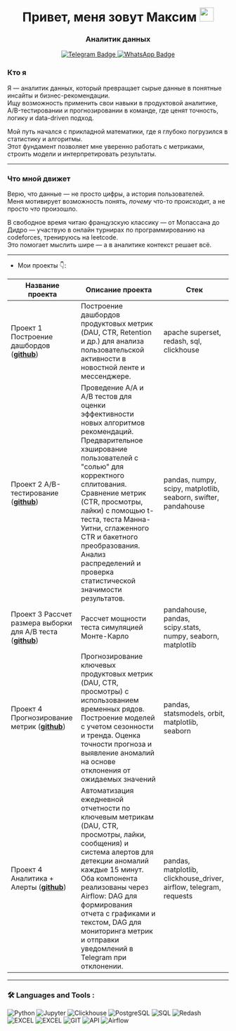 <h1 align="center">Привет, меня зовут Максим</a> 
<img src="https://github.com/blackcater/blackcater/raw/main/images/Hi.gif" height="32"/></h1>
<h3 align="center">Аналитик данных</h3>

<div id="badges" align="center">
  <a href="https://t.me/xinaken">
  <img src="https://img.shields.io/badge/Telegram-blue?logo=telegram&logoColor=white&style=for-the-badge" alt="Telegram Badge"/>
  </a>
  <a href="https://wa.me/79779531274">
  <img src="https://img.shields.io/badge/-WHATSAPP-28D146?style=for-the-badge&logo=whatsapp&logoColor=FFFFFF" alt="WhatsApp Badge"/>
  </a>
</div>

### Кто я

Я — аналитик данных, который превращает сырые данные в понятные инсайты и бизнес-рекомендации.  
Ищу возможность применить свои навыки в продуктовой аналитике, A/B-тестировании и прогнозировании в команде, где ценят точность, логику и data-driven подход.

Мой путь начался с прикладной математики, где я глубоко погрузился в статистику и алгоритмы.  
Этот фундамент позволяет мне уверенно работать с метриками, строить модели и интерпретировать результаты.

---

### Что мной движет

Верю, что данные — не просто цифры, а история пользователей.  
Меня мотивирует возможность понять, *почему* что-то происходит, а не просто *что* произошло.

В свободное время читаю французскую классику — от Мопассана до Дидро — участвую в онлайн турнирах по программированию на codeforces, тренируюсь на leetcode.  
Это помогает мыслить шире — а в аналитике контекст решает всё.

---
* Мои проекты 👇: 

|Название проекта| Описание проекта| Стек|
|----------------|-----------------|-----|
|Проект 1  Построение дашбордов  (__[github](https://github.com/max1mka78/superset-dashboard)__)|Построение дашбордов продуктовых метрик (DAU, CTR, Retention и др.) для анализа пользовательской активности в новостной ленте и мессенджере.|apache superset, redash, sql, clickhouse|
|Проект 2 A/B-тестирование (__[github](https://github.com/max1mka78/A-B)__)|Проведение A/A и A/B тестов для оценки эффективности новых алгоритмов рекомендаций. Предварительное хэширование пользователей с "солью" для корректного сплитования. Сравнение метрик (CTR, просмотры, лайки) с помощью t-теста, теста Манна-Уитни, сглаженного CTR и бакетного преобразования. Анализ распределений и проверка статистической значимости результатов.|pandas, numpy, scipy, matplotlib, seaborn, swifter, pandahouse|
|Проект 3 Рассчет размера выборки для A/B теста  (__[github](https://github.com/max1mka78/sample-size-MDE)__)|Рассчет мощности теста симуляцией Монте-Карло|pandahouse, pandas, scipy.stats, numpy, seaborn, matplotlib|
|Проект 4 Прогнозирование метрик  (__[github](https://github.com/max1mka78/Forecasting-metrics)__)|Прогнозирование ключевых продуктовых метрик (DAU, CTR, просмотры) с использованием временных рядов. Построение моделей с учетом сезонности и тренда. Оценка точности прогноза и выявление аномалий на основе отклонения от ожидаемых значений|pandas, statsmodels, orbit, matplotlib, seaborn|
|Проект 4 Аналитика + Алерты (__[github](https://github.com/max1mka78/ETL-pipeline)__)|Автоматизация ежедневной отчетности по ключевым метрикам (DAU, CTR, просмотры, лайки, сообщения) и система алертов для детекции аномалий каждые 15 минут. Оба компонента реализованы через Airflow: DAG для формирования отчета с графиками и текстом, DAG для мониторинга метрик и отправки уведомлений в Telegram при отклонении. |pandas, matplotlib, clickhouse_driver, airflow, telegram, requests|



<hr>

###  🛠️ Languages and Tools :  



![Python](https://img.shields.io/badge/-Python-FFF?style=for-the-badge&logo=python)
![Jupyter](https://img.shields.io/badge/-Jupyter_Notebook-FFF?style=for-the-badge&logo=Jupyter)
![Clickhouse](https://img.shields.io/badge/-Clickhouse-FFF?style=for-the-badge&logo=Clickhouse)
![PostgreSQL](https://img.shields.io/badge/-PostgreSQL-FFF?style=for-the-badge&logo=PostgreSQL)
![SQL](https://img.shields.io/badge/-SQL-00A4EF?style=for-the-badge&logo=SQL)
![Redash](https://img.shields.io/badge/-Redash-E44D26?style=for-the-badge&logo=Redash)
![EXCEL](https://img.shields.io/badge/-EXCEL-FF?style=for-the-badge&logo=EXCEL)
![EXCEL](https://img.shields.io/badge/-Google_Sheets-FFF?style=for-the-badge&logo=GoogleSheets)
![GIT](https://img.shields.io/badge/-GIT-FFF?style=for-the-badge&logo=GIT)
![API](https://img.shields.io/badge/-API-FF6600?style=for-the-badge&logo=API)
![Airflow](https://img.shields.io/badge/-Airflow-77DDE7?style=for-the-badge&logo=AIRFLOW)
